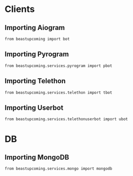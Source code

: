 # Clients
## Importing Aiogram
```python3
from beastupcoming import bot
```

## Importing Pyrogram
```python3
from beastupcoming.services.pyrogram import pbot
```
## Importing Telethon
```python3
from beastupcoming.services.telethon import tbot
```
## Importing Userbot
```python3
from beastupcoming.services.telethonuserbot import ubot
```

# DB
## Importing MongoDB
```python3
from beastupcoming.services.mongo import mongodb
```
